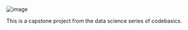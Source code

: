 ![image](https://github.com/user-attachments/assets/978b851b-aca8-464c-b367-37786ca1014a)

This is a capstone project from the data science series of codebasics.
